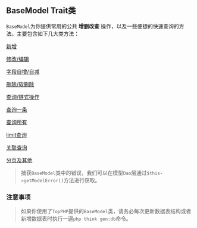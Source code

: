 ## BaseModel Trait类

`BaseModel`为你提供常用的公共 **增删改查** 操作，以及一些便捷的快速查询的方法。主要包含如下几大类方法：

[新增](/composer/topphp-generate/BaseModel/add.md)

[修改/编辑](/composer/topphp-generate/BaseModel/edit.md)

[字段自增/自减](/composer/topphp-generate/BaseModel/step.md)

[删除/软删除](/composer/topphp-generate/BaseModel/delete.md)

[查询/链式操作](/composer/topphp-generate/BaseModel/select.md)

[查询一条](/composer/topphp-generate/BaseModel/select/one.md)

[查询所有](/composer/topphp-generate/BaseModel/select/all.md)

[limit查询](/composer/topphp-generate/BaseModel/select/limit.md)

[关联查询](/composer/topphp-generate/BaseModel/select/join.md)

[分页及其他](/composer/topphp-generate/BaseModel/page.md)

> 捕获`BaseModel`类中的错误，我们可以在模型`Dao`层通过`$this->getModelError()`方法进行获取。

### 注意事项

> 如果你使用了`TopPHP`提供的`BaseModel`类，请务必每次更新数据表结构或者新增数据表时执行一遍`php think gen:db`命令。



